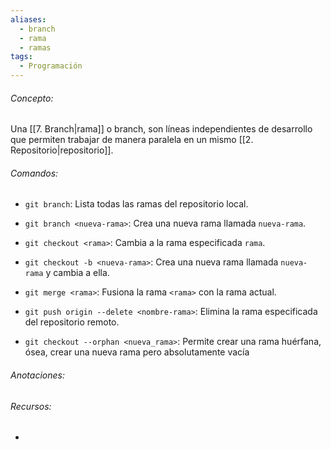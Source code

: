 ```yaml
---
aliases:
  - branch
  - rama
  - ramas
tags:
  - Programación
---
```

###### Concepto:

Una [[7. Branch|rama]] o branch, son líneas independientes de desarrollo que permiten trabajar de manera paralela en un mismo [[2. Repositorio|repositorio]].

###### Comandos: 

- `git branch`: Lista todas las ramas del repositorio local.

- `git branch <nueva-rama>`: Crea una nueva rama llamada `nueva-rama`.

- `git checkout <rama>`: Cambia a la rama especificada `rama`.

- `git checkout -b <nueva-rama>`: Crea una nueva rama llamada `nueva-rama` y cambia a ella.

- `git merge <rama>`: Fusiona la rama `<rama>` con la rama actual.

- `git push origin --delete <nombre-rama>`: Elimina la rama especificada del repositorio remoto.

- `git checkout --orphan <nueva_rama>`: Permite crear una rama huérfana, ósea, crear una nueva rama pero absolutamente vacía 

###### Anotaciones:

> 

###### Recursos:

- []()
